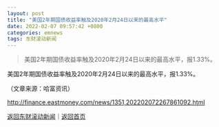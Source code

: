 ```yaml
---
layout: post
title: "美国2年期国债收益率触及2020年2月24日以来的最高水平"
date: 2022-02-07 09:57:42 +0800
categories: emnews
tags: 东财滚动新闻
---
```

> 美国2年期国债收益率触及2020年2月24日以来的最高水平，报1.33%。

<p>美国2年期国债收益率触及2020年2月24日以来的最高水平，报1.33%。</p><p class="em_media">（文章来源：哈富资讯）</p>

<http://finance.eastmoney.com/news/1351,202202072267861092.html>

[返回东财滚动新闻](//finews.withounder.com/emnews/)｜[返回首页](//finews.withounder.com/)